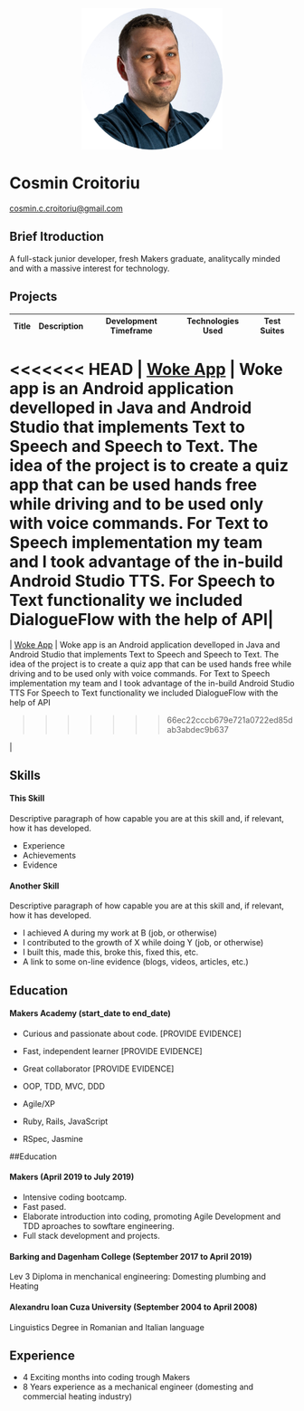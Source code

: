<p align="center"><img src="./images/photo.png" alt="portrait" width="250"/></p>
     
# Cosmin Croitoriu
cosmin.c.croitoriu@gmail.com


## Brief Itroduction

A full-stack junior developer, fresh Makers graduate, analitycally minded and with a massive interest for technology.  

## Projects
| Title | Description | Development Timeframe | Technologies Used | Test Suites |
| --- | --- | --- | --- | --- |
<<<<<<< HEAD
| [Woke App](https://github.com/mondongos/woke-platypus) | Woke app is an Android application develloped in Java and Android Studio that implements Text to Speech and Speech to Text. The idea of the project is to create a quiz app that can be used hands free while driving
and to be used only with voice commands. For Text to Speech implementation my team and I took advantage of the in-build Android Studio TTS. For Speech to Text functionality we included DialogueFlow with the help of API| 
=======
| [Woke App](https://github.com/mondongos/woke-platypus) | Woke app is an Android application develloped in Java and Android Studio that implements Text to Speech and Speech to Text.
  The idea of the project is to create a quiz app that can be used hands free while driving
and to be used only with voice commands.
  For Text to Speech implementation my team and I took advantage of the in-build Android
Studio TTS
For Speech to Text functionality we included DialogueFlow with the help of API 





>>>>>>> 66ec22cccb679e721a0722ed85dab3abdec9b637

|
## Skills

#### This Skill

Descriptive paragraph of how capable you are at this skill and, if relevant, how it has developed.

- Experience
- Achievements
- Evidence

#### Another Skill

Descriptive paragraph of how capable you are at this skill and, if relevant, how it has developed.

- I achieved A during my work at B (job, or otherwise)
- I contributed to the growth of X while doing Y (job, or otherwise)
- I built this, made this, broke this, fixed this, etc.
- A link to some on-line evidence (blogs, videos, articles, etc.)

## Education

#### Makers Academy (start_date to end_date)

- Curious and passionate about code. [PROVIDE EVIDENCE]
- Fast, independent learner [PROVIDE EVIDENCE]
- Great collaborator [PROVIDE EVIDENCE]

- OOP, TDD, MVC, DDD
- Agile/XP
- Ruby, Rails, JavaScript
- RSpec, Jasmine

##Education

#### Makers (April 2019 to July 2019)

- Intensive coding bootcamp.
- Fast pased.
- Elaborate introduction into coding, promoting  Agile Development and TDD aproaches to     sowftare engineering.
- Full stack development and projects. 

#### Barking and Dagenham College (September 2017 to April 2019)
  Lev 3 Diploma in menchanical engineering: Domesting plumbing and Heating

#### Alexandru Ioan Cuza University (September 2004 to April 2008)
  Linguistics Degree in Romanian and Italian language

## Experience
- 4 Exciting months into coding trough Makers
- 8 Years experience as a mechanical engineer (domesting and commercial heating industry) 
